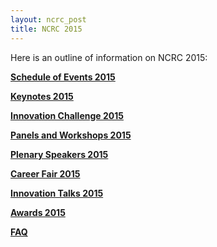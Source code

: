 ```yaml
---
layout: ncrc_post
title: NCRC 2015
---
```


Here is an outline of information on NCRC 2015:

**[Schedule of Events 2015](/ncrc/past_conferences/ncrc_2015/schedule_2015)**

**[Keynotes 2015](/ncrc/past_conferences/ncrc_2015/keynotes_2015)**

**[Innovation Challenge 2015](/ncrc/past_conferences/ncrc_2015/innovation_challenge_2015)**

**[Panels and Workshops 2015](/ncrc/past_conferences/ncrc_2015/panels_2015)**

**[Plenary Speakers 2015](/ncrc/past_conferences/ncrc_2015/plenary_2015)**

**[Career Fair 2015](/ncrc/past_conferences/ncrc_2015/career_2015)**

**[Innovation Talks 2015](/ncrc/past_conferences/ncrc_2015/innovation_talks_2015)**

**[Awards 2015](/ncrc/past_conferences/ncrc_2015/awards_2015)**

**[FAQ](/ncrc/past_conferences/ncrc_2015/faq)**
